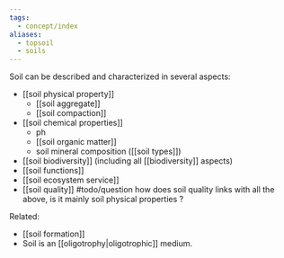 ```yaml
---
tags:
  - concept/index
aliases:
  - topsoil
  - soils
---
```

Soil can be described and characterized in several aspects:
- [[soil physical property]]
	- [[soil aggregate]]
	- [[soil compaction]]
- [[soil chemical properties]]
	- ph
	- [[soil organic matter]]
	- soil mineral composition ([[soil types]])
- [[soil biodiversity]] (including all [[biodiversity]] aspects)
- [[soil functions]]
- [[soil ecosystem service]]
- [[soil quality]] #todo/question how does soil quality links with all the above, is it mainly soil physical properties ?

Related:
- [[soil formation]]
- Soil is an [[oligotrophy|oligotrophic]] medium.